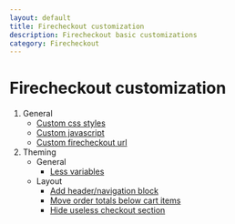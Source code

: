 ```yaml
---
layout: default
title: Firecheckout customization
description: Firecheckout basic customizations
category: Firecheckout
---
```


# Firecheckout customization

 1. General
    - [Custom css styles](custom-css/)
    - [Custom javascript](custom-js/)
    - [Custom firecheckout url](../configuration/#general-section)
 2. Theming
    - General
        - [Less variables](less-variables/)
    - Layout
        - [Add header/navigation block](change-page-layout/)
        - [Move order totals below cart items](move-order-totals-below-cart-items/)
        - [Hide useless checkout section](hide-useless-checkout-section/)
